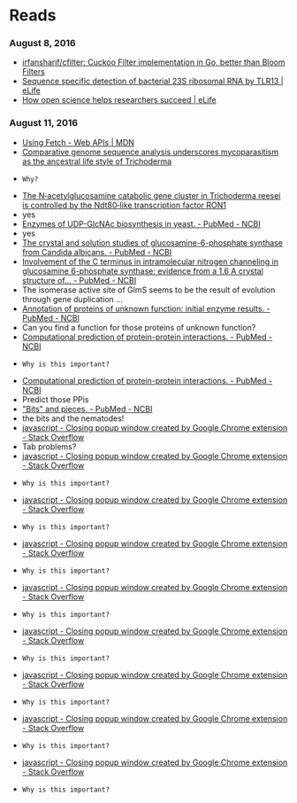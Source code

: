 # Reads
### August 8, 2016
- [irfansharif/cfilter: Cuckoo Filter implementation in Go, better than Bloom Filters](https://github.com/irfansharif/cfilter) 
- [Sequence specific detection of bacterial 23S ribosomal RNA by TLR13 | eLife](https://elifesciences.org/content/1/e00102) 
- [How open science helps researchers succeed | eLife](https://elifesciences.org/content/5/e16800) 

### August 11, 2016 
- [Using Fetch - Web APIs | MDN](https://developer.mozilla.org/en-US/docs/Web/API/Fetch_API/Using_Fetch) 
- [Comparative genome sequence analysis underscores mycoparasitism as the ancestral life style of Trichoderma](http://www.ncbi.nlm.nih.gov/pmc/articles/PMC3218866/) 
 -     Why?     
- [The N‐acetylglucosamine catabolic gene cluster in Trichoderma reesei is controlled by the Ndt80‐like transcription factor RON1](http://www.ncbi.nlm.nih.gov/pmc/articles/PMC4950302/) 
 - yes 
- [Enzymes of UDP-GlcNAc biosynthesis in yeast. - PubMed - NCBI](http://www.ncbi.nlm.nih.gov/pubmed/16408321) 
 - yes 
- [The crystal and solution studies of glucosamine-6-phosphate synthase from Candida albicans. - PubMed - NCBI](http://www.ncbi.nlm.nih.gov/pubmed/17681543)
- [Involvement of the C terminus in intramolecular nitrogen channeling in glucosamine 6-phosphate synthase: evidence from a 1.6 A crystal structure of... - PubMed - NCBI](http://www.ncbi.nlm.nih.gov/pubmed/9739095) 
 - The isomerase active site of GlmS seems to be the result of evolution through gene duplication ... 
- [Annotation of proteins of unknown function: initial enzyme results. - PubMed - NCBI](http://www.ncbi.nlm.nih.gov/pubmed/25630330) 
 - Can you find a function for those proteins of unknown function? 
- [Computational prediction of protein-protein interactions. - PubMed - NCBI](http://www.ncbi.nlm.nih.gov/pubmed/15064475) 
 -     Why is this important?     
- [Computational prediction of protein-protein interactions. - PubMed - NCBI](http://www.ncbi.nlm.nih.gov/pubmed/15064475) 
 - Predict those PPis 
- ["Bits" and pieces. - PubMed - NCBI](http://www.ncbi.nlm.nih.gov/pubmed/16788164) 
 - the bits and the nematodes! 
- [javascript - Closing popup window created by Google Chrome extension - Stack Overflow](http://stackoverflow.com/questions/3950981/closing-popup-window-created-by-google-chrome-extension) 
 - Tab problems? 
- [javascript - Closing popup window created by Google Chrome extension - Stack Overflow](http://stackoverflow.com/questions/3950981/closing-popup-window-created-by-google-chrome-extension) 
 -     Why is this important?     
- [javascript - Closing popup window created by Google Chrome extension - Stack Overflow](http://stackoverflow.com/questions/3950981/closing-popup-window-created-by-google-chrome-extension) 
 -     Why is this important?     
- [javascript - Closing popup window created by Google Chrome extension - Stack Overflow](http://stackoverflow.com/questions/3950981/closing-popup-window-created-by-google-chrome-extension) 
 -     Why is this important?     
- [javascript - Closing popup window created by Google Chrome extension - Stack Overflow](http://stackoverflow.com/questions/3950981/closing-popup-window-created-by-google-chrome-extension) 
 -     Why is this important?     
- [javascript - Closing popup window created by Google Chrome extension - Stack Overflow](http://stackoverflow.com/questions/3950981/closing-popup-window-created-by-google-chrome-extension) 
 -     Why is this important?     
- [javascript - Closing popup window created by Google Chrome extension - Stack Overflow](http://stackoverflow.com/questions/3950981/closing-popup-window-created-by-google-chrome-extension) 
 -     Why is this important?     
- [javascript - Closing popup window created by Google Chrome extension - Stack Overflow](http://stackoverflow.com/questions/3950981/closing-popup-window-created-by-google-chrome-extension) 
 -     Why is this important?     
- [javascript - Closing popup window created by Google Chrome extension - Stack Overflow](http://stackoverflow.com/questions/3950981/closing-popup-window-created-by-google-chrome-extension) 
 -     Why is this important?     
